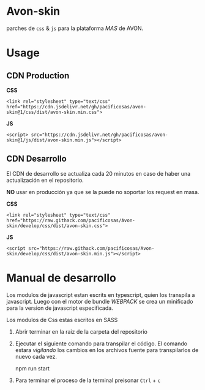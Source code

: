 # Avon-skin

parches de `css` &amp; `js` para la plataforma *MAS* de AVON.

# Usage

## CDN Production

**CSS**


	<link rel="stylesheet" type="text/css" href="https://cdn.jsdelivr.net/gh/pacificosas/avon-skin@1/css/dist/avon-skin.min.css">
**JS**

	<script> src="https://cdn.jsdelivr.net/gh/pacificosas/avon-skin@1/js/dist/avon-skin.min.js"></script>



## CDN Desarrollo

El CDN de desarrollo se actualiza cada 20 minutos en caso de haber una actualización en el repositorio.


**NO** usar en producción ya que se la puede no soportar los request en masa.



**CSS**

	<link rel="stylesheet" type="text/css" href="https://raw.githack.com/pacificosas/Avon-skin/develop/css/dist/avon-skin.css">


**JS**

	<script src="https://raw.githack.com/pacificosas/Avon-skin/develop/css/dist/avon-skin.min.js"></script>

# Manual de desarrollo

Los modulos de javascript estan escrits en typescript, quien los transpila a javascript. Luego con el motor de bundle *WEBPACK* se crea un minificado para la version de javascript especificada.

Los modulos de Css estas escritos en SASS

1. Abrir terminar en la raiz de la carpeta del repositorio
2. Ejecutar el siguiente comando para transpilar el código. El comando estara *vigilando* los cambios en los archivos fuente para transpilarlos de nuevo cada vez.

	npm run start

3. Para terminar el proceso de la terminal preisonar `Ctrl` + `c`

